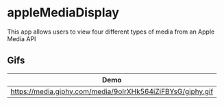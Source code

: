 # appleMediaDisplay
This app allows users to view four different types of media from an Apple Media API 

## Gifs

|Demo|
|:-------------:|
|<https://media.giphy.com/media/9oIrXHk564iZiFBYsG/giphy.gif>|
